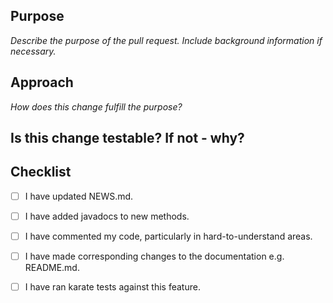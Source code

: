 ## Purpose
_Describe the purpose of the pull request. Include background information if necessary._

## Approach
_How does this change fulfill the purpose?_

## Is this change testable? If not - why?


## Checklist
- [ ] I have updated NEWS.md.
- [ ] I have added javadocs to new methods.
- [ ] I have commented my code, particularly in hard-to-understand areas.
- [ ] I have made corresponding changes to the documentation e.g. README.md.
- [ ] I have ran karate tests against this feature.

